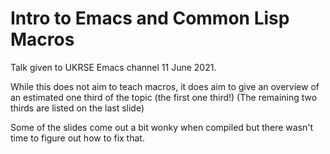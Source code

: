 # Intro to Emacs and Common Lisp Macros

Talk given to UKRSE Emacs channel 11 June 2021.

While this does not aim to teach macros, it does aim to give an overview of an estimated one third of the topic (the first one third!)
(The remaining two thirds are listed on the last slide)

Some of the slides come out a bit wonky when compiled but there wasn't time to figure out how to fix that.
